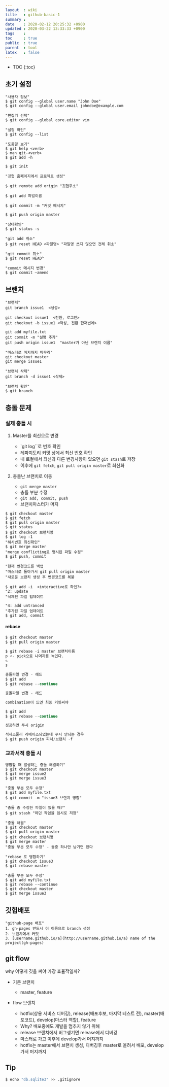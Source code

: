 ```yaml
---
layout  : wiki
title   : github-basic-1
summary : 
date    : 2020-02-12 20:25:32 +0900
updated : 2020-03-22 13:33:33 +0900
tags    : 
toc     : true
public  : true
parent  : tool
latex   : false
---
```

* TOC
{:toc}

## 초기 설정

```shell
"사용자 정보"
$ git config --global user.name "John Doe"
$ git config --global user.email johndoe@example.com

"편집기 선택"
$ git config --global core.editor vim

"설정 확인"
$ git config --list

"도움말 보기"
$ git help <verb>
$ man git-<verb>
$ git add -h
```

```shell
$ git init

"깃헙 홈페이지에서 프로젝트 생성"

$ git remote add origin "깃헙주소"

$ git add 파일이름

$ git commit -m "커밋 메시지"

$ git push origin master

"상태확인"
$ git status -s 
```

```shell
"git add 취소"
$ git reset HEAD <파일명> "파일명 쓰지 않으면 전체 취소"

"git commit 취소"
$ git reset HEAD^

"commit 메시지 변경"
$ git commit —amend
```

## 브랜치

```shell
"브랜치"
git branch issue1  <생성>

git checkout issue1  <전환, 로그인>
git checkout -b issue1 <작성, 전환 한꺼번에>

git add myfile.txt
git commit -m "설명 추가"
git push origin issue1  "master가 아닌 브랜치 이름"

"마스터로 머지까지 마무리"
git checkout master
git merge issue1

"브랜치 삭제"
git branch -d issue1 <삭제>

"브랜치 확인"
$ git branch
```

## 충돌 문제 

### 실제 충돌 시 

1. Master를 최신으로 변경
    - `git log``로 번호 확인
    - 레파지토리 커밋 상에서 최신 번호 확인
    - 내 로컬에서 최신과 다른 변경사항이 있으면 `git stash`로 저장
    - 이후에 `git fetch`, `git pull origin master`로 최신화

2.  충돌난 브랜치로 이동

    - `git merge master`
    - 충돌 부분 수정
    - `git add, commit, push`
    - 브랜치마스터가 머지

```shell
$ git checkout master
$ git fetch
$ git pull origin master
$ git status
$ git checkout 브랜치명
$ git log -1 
"해시번호 최신확인"
$ git merge master
"merge conflicting로 명시된 파일 수정"
$ git push, commit

"현재 변경코드를 백업
"마스터로 돌아가서 git pull origin master
"새로운 브랜치 생성 후 변경코드를 복붙
```

```shell
$ git add -i  <interactive로 확인?>
"2: update 
"삭제된 파일 업데이트

"4: add untranced
"추가된 파일 업데이트
$ git add, commit
```

#### rebase

```python
$ git checkout master
$ git pull origin master

$ git rebase -i master 브랜치이름
p <- pick으로 나머지를 녹인다.
s
s

충돌파일 변경 - 헤드
$ git add
$ git rebase --continue

충돌파일 변경 - 헤드

combination이 뜨면 최종 커밋써야

$ git add
$ git rebase --continue

성공하면 푸시 origin 

석세스풀리 리베이스되었는데 푸시 안되는 경우
$ git push origin 피처/브랜치 -f
```


### 교과서적 충돌 시

```shell
병합할 때 발생하는 충돌 해결하기"
$ git checkout master
$ git merge issue2
$ git merge issue3

"충돌 부분 모두 수정"
$ git add myfile.txt
$ git commit -m "issue3 브랜치 병합"

"충돌 중 수정한 파일이 있을 때?"
$ git stash "하던 작업을 임시로 저장"

"충돌 해결"
$ git checkout master
$ git pull origin master
$ git checkout 브랜치명
$ git merge master
"충돌 부분 모두 수정" - 둘중 하나만 남기면 된다

"rebase 로 병합하기"
$ git checkout issue3
$ git rebase master

"충돌 부분 모두 수정"
$ git add myfile.txt
$ git rebase --continue
$ git checkout master
$ git merge issue3
```

## 깃헙배포

```shell
"github-page 배포"
1. gh-pages 반드시 이 이름으로 branch 생성
2. 브랜치에서 커밋
3. [username.github.io/a](http://username.github.io/a) name of the project(gh-pages)
```

## git flow

why 
어떻게 깃을 써야 가장 효율적일까?

- 기존 브랜치
    - master, feature 

- flow 브랜치
    - hotfix(상용 서비스 디버깅), release(배포후보, 마지막 테스트 전), master(배포코드), develop(마스터 역할), feature
    - Why? 배포중에도 개발을 멈추지 않기 위해
    - release 브랜치에서 버그생기면 release에서 디버깅
    - 마스터로 가고 이후에 develop가서 머지까지
    - hotfix는 master에서 브랜치 생성, 디버깅후 master로 올려서 배포, develop가서 머지까지

## Tip

```python
$ echo "db.sqlite3" >> .gitignore
```

